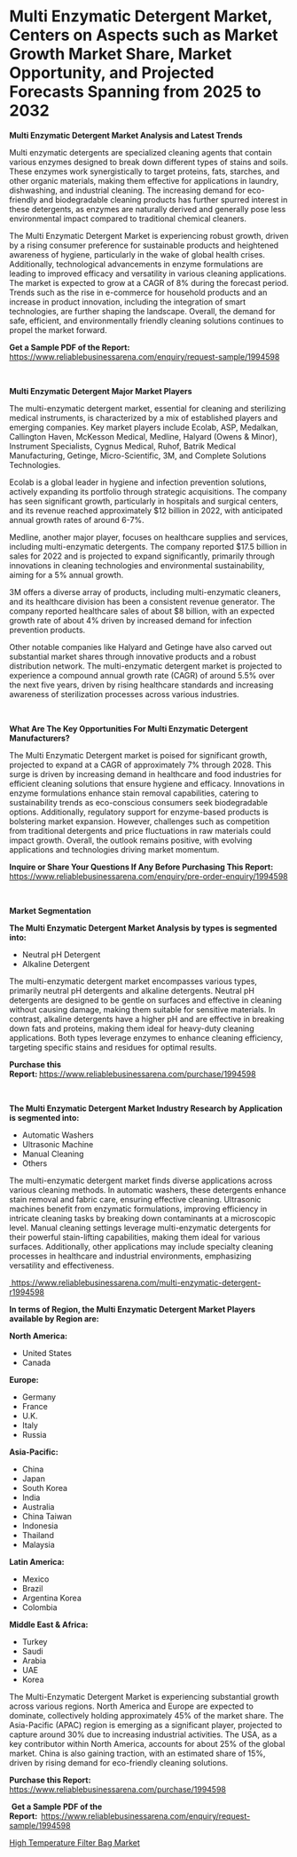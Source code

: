 <p><h1>Multi Enzymatic Detergent Market, Centers on Aspects such as Market Growth Market Share, Market Opportunity, and Projected Forecasts Spanning from 2025 to 2032</h1></p><p><strong>Multi Enzymatic Detergent Market Analysis and Latest Trends</strong></p>
<p><p>Multi enzymatic detergents are specialized cleaning agents that contain various enzymes designed to break down different types of stains and soils. These enzymes work synergistically to target proteins, fats, starches, and other organic materials, making them effective for applications in laundry, dishwashing, and industrial cleaning. The increasing demand for eco-friendly and biodegradable cleaning products has further spurred interest in these detergents, as enzymes are naturally derived and generally pose less environmental impact compared to traditional chemical cleaners.</p><p>The Multi Enzymatic Detergent Market is experiencing robust growth, driven by a rising consumer preference for sustainable products and heightened awareness of hygiene, particularly in the wake of global health crises. Additionally, technological advancements in enzyme formulations are leading to improved efficacy and versatility in various cleaning applications. The market is expected to grow at a CAGR of 8% during the forecast period. Trends such as the rise in e-commerce for household products and an increase in product innovation, including the integration of smart technologies, are further shaping the landscape. Overall, the demand for safe, efficient, and environmentally friendly cleaning solutions continues to propel the market forward.</p></p>
<p><strong>Get a Sample PDF of the Report:&nbsp;</strong> <a href="https://www.reliablebusinessarena.com/enquiry/request-sample/1994598?utm_campaign=2137&utm_medium=2&utm_source=Github&utm_content=ia&utm_term=01042025&utm_id=multi-enzymatic-detergent">https://www.reliablebusinessarena.com/enquiry/request-sample/1994598</a></p>
<p>&nbsp;</p>
<p><strong>Multi Enzymatic Detergent Major Market Players</strong></p>
<p><p>The multi-enzymatic detergent market, essential for cleaning and sterilizing medical instruments, is characterized by a mix of established players and emerging companies. Key market players include Ecolab, ASP, Medalkan, Callington Haven, McKesson Medical, Medline, Halyard (Owens & Minor), Instrument Specialists, Cygnus Medical, Ruhof, Batrik Medical Manufacturing, Getinge, Micro-Scientific, 3M, and Complete Solutions Technologies.</p><p>Ecolab is a global leader in hygiene and infection prevention solutions, actively expanding its portfolio through strategic acquisitions. The company has seen significant growth, particularly in hospitals and surgical centers, and its revenue reached approximately $12 billion in 2022, with anticipated annual growth rates of around 6-7%.</p><p>Medline, another major player, focuses on healthcare supplies and services, including multi-enzymatic detergents. The company reported $17.5 billion in sales for 2022 and is projected to expand significantly, primarily through innovations in cleaning technologies and environmental sustainability, aiming for a 5% annual growth.</p><p>3M offers a diverse array of products, including multi-enzymatic cleaners, and its healthcare division has been a consistent revenue generator. The company reported healthcare sales of about $8 billion, with an expected growth rate of about 4% driven by increased demand for infection prevention products.</p><p>Other notable companies like Halyard and Getinge have also carved out substantial market shares through innovative products and a robust distribution network. The multi-enzymatic detergent market is projected to experience a compound annual growth rate (CAGR) of around 5.5% over the next five years, driven by rising healthcare standards and increasing awareness of sterilization processes across various industries.</p></p>
<p>&nbsp;</p>
<p><strong>What Are The Key Opportunities For Multi Enzymatic Detergent Manufacturers?</strong></p>
<p><p>The Multi Enzymatic Detergent market is poised for significant growth, projected to expand at a CAGR of approximately 7% through 2028. This surge is driven by increasing demand in healthcare and food industries for efficient cleaning solutions that ensure hygiene and efficacy. Innovations in enzyme formulations enhance stain removal capabilities, catering to sustainability trends as eco-conscious consumers seek biodegradable options. Additionally, regulatory support for enzyme-based products is bolstering market expansion. However, challenges such as competition from traditional detergents and price fluctuations in raw materials could impact growth. Overall, the outlook remains positive, with evolving applications and technologies driving market momentum.</p></p>
<p><strong>Inquire or Share Your Questions If Any Before Purchasing This Report:</strong> <a href="https://www.reliablebusinessarena.com/enquiry/pre-order-enquiry/1994598?utm_campaign=2137&utm_medium=2&utm_source=Github&utm_content=ia&utm_term=01042025&utm_id=multi-enzymatic-detergent">https://www.reliablebusinessarena.com/enquiry/pre-order-enquiry/1994598</a></p>
<p>&nbsp;</p>
<p><strong>Market Segmentation</strong></p>
<p><strong>The Multi Enzymatic Detergent Market Analysis by types is segmented into:</strong></p>
<p><ul><li>Neutral pH Detergent</li><li>Alkaline Detergent</li></ul></p>
<p><p>The multi-enzymatic detergent market encompasses various types, primarily neutral pH detergents and alkaline detergents. Neutral pH detergents are designed to be gentle on surfaces and effective in cleaning without causing damage, making them suitable for sensitive materials. In contrast, alkaline detergents have a higher pH and are effective in breaking down fats and proteins, making them ideal for heavy-duty cleaning applications. Both types leverage enzymes to enhance cleaning efficiency, targeting specific stains and residues for optimal results.</p></p>
<p><strong>Purchase this Report:&nbsp;</strong><a href="https://www.reliablebusinessarena.com/purchase/1994598?utm_campaign=2137&utm_medium=2&utm_source=Github&utm_content=ia&utm_term=01042025&utm_id=multi-enzymatic-detergent">https://www.reliablebusinessarena.com/purchase/1994598</a></p>
<p>&nbsp;</p>
<p><strong>The Multi Enzymatic Detergent Market Industry Research by Application is segmented into:</strong></p>
<p><ul><li>Automatic Washers</li><li>Ultrasonic Machine</li><li>Manual Cleaning</li><li>Others</li></ul></p>
<p><p>The multi-enzymatic detergent market finds diverse applications across various cleaning methods. In automatic washers, these detergents enhance stain removal and fabric care, ensuring effective cleaning. Ultrasonic machines benefit from enzymatic formulations, improving efficiency in intricate cleaning tasks by breaking down contaminants at a microscopic level. Manual cleaning settings leverage multi-enzymatic detergents for their powerful stain-lifting capabilities, making them ideal for various surfaces. Additionally, other applications may include specialty cleaning processes in healthcare and industrial environments, emphasizing versatility and effectiveness.</p></p>
<p><a href="https://www.reliablebusinessarena.com/multi-enzymatic-detergent-r1994598?utm_campaign=2137&utm_medium=2&utm_source=Github&utm_content=ia&utm_term=01042025&utm_id=multi-enzymatic-detergent">&nbsp;https://www.reliablebusinessarena.com/multi-enzymatic-detergent-r1994598</a></p>
<p><strong>In terms of Region, the Multi Enzymatic Detergent Market Players available by Region are:</strong></p>
<p>
    <p> <strong> North America: </strong>
        <ul>
            <li>United States</li>
            <li>Canada</li>
        </ul>
        </p> 
    <p> <strong> Europe: </strong>
        <ul>
            <li>Germany</li>
            <li>France</li>
            <li>U.K.</li>
            <li>Italy</li>
            <li>Russia</li>
        </ul>
        </p> 
    <p> <strong> Asia-Pacific: </strong>
        <ul>
            <li>China</li>
            <li>Japan</li>
            <li>South Korea</li>
            <li>India</li>
            <li>Australia</li>
            <li>China Taiwan</li>
            <li>Indonesia</li>
            <li>Thailand</li>
            <li>Malaysia</li>
        </ul>
        </p> 
    <p> <strong> Latin America: </strong>
        <ul>
            <li>Mexico</li>
            <li>Brazil</li>
            <li>Argentina Korea</li>
            <li>Colombia</li>
        </ul>
        </p> 
    <p> <strong> Middle East & Africa: </strong>
        <ul>
            <li>Turkey</li>
            <li>Saudi</li>
            <li>Arabia</li>
            <li>UAE</li>
            <li>Korea</li>
        </ul>
    </p>
    </p>
<p><p>The Multi-Enzymatic Detergent Market is experiencing substantial growth across various regions. North America and Europe are expected to dominate, collectively holding approximately 45% of the market share. The Asia-Pacific (APAC) region is emerging as a significant player, projected to capture around 30% due to increasing industrial activities. The USA, as a key contributor within North America, accounts for about 25% of the global market. China is also gaining traction, with an estimated share of 15%, driven by rising demand for eco-friendly cleaning solutions.</p></p>
<p><strong>Purchase this Report: </strong><a href="https://www.reliablebusinessarena.com/purchase/1994598?utm_campaign=2137&utm_medium=2&utm_source=Github&utm_content=ia&utm_term=01042025&utm_id=multi-enzymatic-detergent">https://www.reliablebusinessarena.com/purchase/1994598</a></p>
<p>&nbsp;<strong>Get a Sample PDF of the Report:&nbsp;&nbsp;</strong><a href="https://www.reliablebusinessarena.com/enquiry/request-sample/1994598?utm_campaign=2137&utm_medium=2&utm_source=Github&utm_content=ia&utm_term=01042025&utm_id=multi-enzymatic-detergent">https://www.reliablebusinessarena.com/enquiry/request-sample/1994598</a></p>
<p><strong></strong></p>
<p><p><a href="https://github.com/tamvrosiya/Market-Research-Report-List-6/blob/main/high-temperature-filter-bag-market.md?utm_campaign=2137&utm_medium=2&utm_source=Github&utm_content=ia&utm_term=01042025&utm_id=multi-enzymatic-detergent">High Temperature Filter Bag Market</a></p></p>